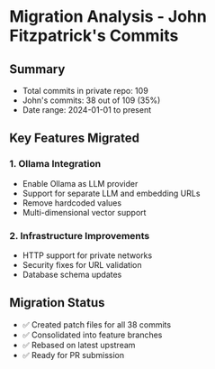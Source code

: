 # Migration Analysis - John Fitzpatrick's Commits

## Summary
- Total commits in private repo: 109
- John's commits: 38 out of 109 (35%)
- Date range: 2024-01-01 to present

## Key Features Migrated

### 1. Ollama Integration
- Enable Ollama as LLM provider
- Support for separate LLM and embedding URLs
- Remove hardcoded values
- Multi-dimensional vector support

### 2. Infrastructure Improvements
- HTTP support for private networks
- Security fixes for URL validation
- Database schema updates

## Migration Status
- ✅ Created patch files for all 38 commits
- ✅ Consolidated into feature branches
- ✅ Rebased on latest upstream
- ✅ Ready for PR submission
